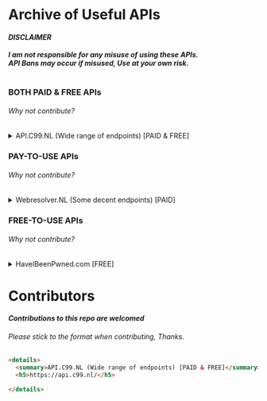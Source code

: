 # Archive of Useful APIs

#### _DISCLAIMER_
***I am not responsible for any misuse of using these APIs.<br>
API Bans may occur if misused, Use at your own risk.***


#

### BOTH PAID & FREE APIs
###### Why not contribute?

<details>
  <summary>API.C99.NL (Wide range of endpoints) [PAID & FREE]</summary>
  <h5>https://api.c99.nl/</h5>

</details>

### PAY-TO-USE APIs
###### Why not contribute?

<details>
  <summary>Webresolver.NL (Some decent endpoints) [PAID]</summary>
  <h5>https://webresolver.nl/</h5>
</details>

### FREE-TO-USE APIs
###### Why not contribute?

<details>
  <summary>HaveIBeenPwned.com [FREE]</summary>
  <h5>https://haveibeenpwned.com/API/v2</h5>
</details>


# Contributors
***Contributions to this repo are welcomed***
###### Please stick to the format when contributing, Thanks.
```html
<details>
  <summary>API.C99.NL (Wide range of endpoints) [PAID & FREE]</summary>
  <h5>https://api.c99.nl/</h5>

</details>
```
